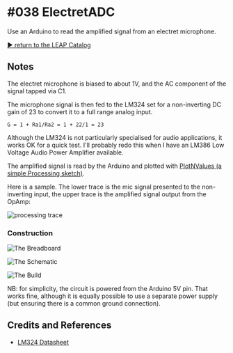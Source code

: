 # #038 ElectretADC

Use an Arduino to read the amplified signal from an electret microphone.


[:arrow_forward: return to the LEAP Catalog](https://leap.tardate.com)

## Notes

The electret microphone is biased to about 1V, and the AC component of the signal tapped via C1.

The microphone signal is then fed to the LM324 set for a non-inverting DC gain of 23 to convert it to a full range analog input.

    G = 1 + Ra1/Ra2 = 1 + 22/1 = 23

Although the LM324 is not particularly specialised for audio applications, it works OK for a quick test.
I'll probably redo this when I have an LM386 Low Voltage Audio Power Amplifier available.

The amplified signal is read by the Arduino and plotted with [PlotNValues (a simple Processing sketch)](../../processing/PlotNValues).

Here is a sample.
The lower trace is the mic signal presented to the non-inverting input,
the upper trace is the amplified signal output from the OpAmp:

![processing trace](./assets/processing_trace.png?raw=true)

### Construction

![The Breadboard](./assets/ElectretADC_bb.jpg?raw=true)

![The Schematic](./assets/ElectretADC_schematic.jpg?raw=true)

![The Build](./assets/ElectretADC_build.jpg?raw=true)

NB: for simplicity, the circuit is powered from the Arduino 5V pin.
That works fine, although it is equally possible to use a separate power supply (but ensuring there is a common ground connection).

## Credits and References
* [LM324 Datasheet](https://www.futurlec.com/Linear/LM324N.shtml)
